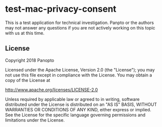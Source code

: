 # test-mac-privacy-consent
This is a test application for technical investigation.
Panpto or the authors may not answer any questions if you are not actively working on this topic with us at this time.

## License
Copyright 2018 Panopto

Licensed under the Apache License, Version 2.0 (the "License");
you may not use this file except in compliance with the License.
You may obtain a copy of the License at

http://www.apache.org/licenses/LICENSE-2.0

Unless required by applicable law or agreed to in writing, software
distributed under the License is distributed on an "AS IS" BASIS,
WITHOUT WARRANTIES OR CONDITIONS OF ANY KIND, either express or implied.
See the License for the specific language governing permissions and
limitations under the License.
